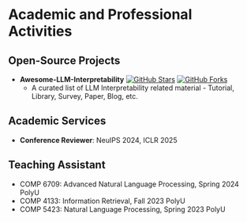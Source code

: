 # Academic and Professional Activities

## Open-Source Projects
- **Awesome-LLM-Interpretability** [![GitHub Stars](https://img.shields.io/github/stars/cooperleong00/Awesome-LLM-Interpretability?style=social)](https://github.com/cooperleong00/Awesome-LLM-Interpretability) [![GitHub Forks](https://img.shields.io/github/forks/cooperleong00/Awesome-LLM-Interpretability?style=social)](https://github.com/cooperleong00/Awesome-LLM-Interpretability)
    - A curated list of LLM Interpretability related material - Tutorial, Library, Survey, Paper, Blog, etc.

## Academic Services
- **Conference Reviewer**: NeuIPS 2024, ICLR 2025

## Teaching Assistant
- COMP 6709: Advanced Natural Language Processing, Spring 2024 PolyU
- COMP 4133: Information Retrieval, Fall 2023 PolyU
- COMP 5423: Natural Language Processing, Spring 2023 PolyU
